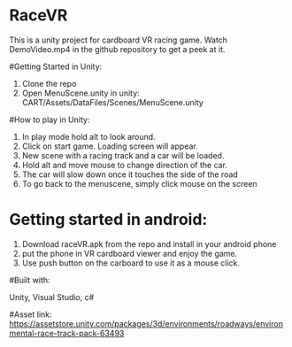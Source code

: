 # RaceVR
This is a unity project for cardboard VR racing game. Watch DemoVideo.mp4 in the github repository to get a peek at it.  

#Getting Started in Unity:
1. Clone the repo 
2. Open MenuScene.unity in unity: CART/Assets/DataFiles/Scenes/MenuScene.unity

#How to play in Unity:
1. In play mode hold alt to look around. 
2. Click on start game. Loading screen will appear.
3. New scene with a racing track and a car will be loaded.
4. Hold alt and move mouse to change direction of the car.
5. The car will slow down once it touches the side of the road
6. To go back to the menuscene, simply click mouse on the screen 

# Getting started in android:
1. Download raceVR.apk from the repo and install in your android phone 
2. put the phone in VR cardboard viewer and enjoy the game. 
3. Use push button on the carboard to use it as a mouse click. 

#Built with:

Unity, Visual Studio, c#

#Asset link: 
https://assetstore.unity.com/packages/3d/environments/roadways/environmental-race-track-pack-63493
